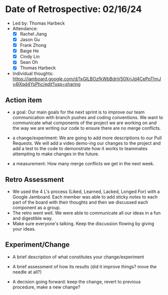 # Date of Retrospective: 02/16/24

* Led by: Thomas Harbeck
* Attendance:
    - [x] Rachel Jiang
    - [x] Jason Gu
    - [x] Frank Zhong
    - [x] Baige He
    - [x] Cindy Lin
    - [x] Sean Oh
    - [x] Thomas Harbeck

* Individual thoughts: https://jamboard.google.com/d/1xGILBOzfkWbBdnV50XrjJd4CePpThnJy4lXqd4YsPhc/edit?usp=sharing

## Action item

* a goal: 
    Our main goals for the next sprint is to improve our team communication with branch pushes and coding conventions. We want to communicate what components of the project we are working on and the way we are writing our code to ensure there are no merge conflicts.

* a change/experiment: 
    We are going to add more descriptions to our Pull Requests. We will add a video demo-ing our changes to the project and add a test to the code to demonstrate how it works to teammates attempting to make changes in the future.

* a measurement: 
    How many merge conflicts we get in the next week. 

## Retro Assessment

* We used the 4 L's process (Liked, Learned, Lacked, Longed For) with a Google Jamboard. Each member was able to add sticky notes to each part of the board with their thoughts and then we discussed each component as a group.
* The retro went well. We were able to communicate all our ideas in a fun and digestible way.
* Make sure everyone's talking. Keep the discussion flowing by giving your ideas. 

## Experiment/Change

* A brief description of what constitutes your change/experiment

* A brief assessment of how its results (did it improve things? move the needle at all?)

* A decision going forward: keep the change, revert to previous procedure, make a new change? 
